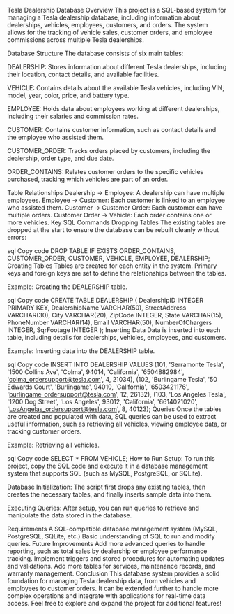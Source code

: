 Tesla Dealership Database
Overview
This project is a SQL-based system for managing a Tesla dealership database, including information about dealerships, vehicles, employees, customers, and orders. The system allows for the tracking of vehicle sales, customer orders, and employee commissions across multiple Tesla dealerships.

Database Structure
The database consists of six main tables:

DEALERSHIP: Stores information about different Tesla dealerships, including their location, contact details, and available facilities.

VEHICLE: Contains details about the available Tesla vehicles, including VIN, model, year, color, price, and battery type.

EMPLOYEE: Holds data about employees working at different dealerships, including their salaries and commission rates.

CUSTOMER: Contains customer information, such as contact details and the employee who assisted them.

CUSTOMER_ORDER: Tracks orders placed by customers, including the dealership, order type, and due date.

ORDER_CONTAINS: Relates customer orders to the specific vehicles purchased, tracking which vehicles are part of an order.

Table Relationships
Dealership → Employee: A dealership can have multiple employees.
Employee → Customer: Each customer is linked to an employee who assisted them.
Customer → Customer Order: Each customer can have multiple orders.
Customer Order → Vehicle: Each order contains one or more vehicles.
Key SQL Commands
Dropping Tables
The existing tables are dropped at the start to ensure the database can be rebuilt cleanly without errors:

sql
Copy code
DROP TABLE IF EXISTS ORDER_CONTAINS, CUSTOMER_ORDER, CUSTOMER, VEHICLE, EMPLOYEE, DEALERSHIP;
Creating Tables
Tables are created for each entity in the system. Primary keys and foreign keys are set to define the relationships between the tables.

Example: Creating the DEALERSHIP table.

sql
Copy code
CREATE TABLE DEALERSHIP (
    DealershipID INTEGER PRIMARY KEY,
    DealershipName VARCHAR(50),
    StreetAddress VARCHAR(30),
    City VARCHAR(20),
    ZipCode INTEGER,
    State VARCHAR(15),
    PhoneNumber VARCHAR(14),
    Email VARCHAR(50),
    NumberOfChargers INTEGER,
    SqrFootage INTEGER
);
Inserting Data
Data is inserted into each table, including details for dealerships, vehicles, employees, and customers.

Example: Inserting data into the DEALERSHIP table.

sql
Copy code
INSERT INTO DEALERSHIP VALUES
(101, 'Serramonte Tesla', '1500 Collins Ave', 'Colma', 94014, 'California', '6504882984', 'colma_ordersupport@tesla.com', 4, 21034),
(102, 'Burlingame Tesla', '50 Edwards Court', 'Burlingame', 94010, 'California', '6503421176', 'burlingame_ordersupport@tesla.com', 12, 26132),
(103, 'Los Angeles Tesla', '1200 Dog Street', 'Los Angeles', 93012, 'California', '6614021020', 'LosAngelas_ordersupport@tesla.com', 8, 40123);
Queries
Once the tables are created and populated with data, SQL queries can be used to extract useful information, such as retrieving all vehicles, viewing employee data, or tracking customer orders.

Example: Retrieving all vehicles.

sql
Copy code
SELECT * FROM VEHICLE;
How to Run
Setup: To run this project, copy the SQL code and execute it in a database management system that supports SQL (such as MySQL, PostgreSQL, or SQLite).

Database Initialization: The script first drops any existing tables, then creates the necessary tables, and finally inserts sample data into them.

Executing Queries: After setup, you can run queries to retrieve and manipulate the data stored in the database.

Requirements
A SQL-compatible database management system (MySQL, PostgreSQL, SQLite, etc.)
Basic understanding of SQL to run and modify queries.
Future Improvements
Add more advanced queries to handle reporting, such as total sales by dealership or employee performance tracking.
Implement triggers and stored procedures for automating updates and validations.
Add more tables for services, maintenance records, and warranty management.
Conclusion
This database system provides a solid foundation for managing Tesla dealership data, from vehicles and employees to customer orders. It can be extended further to handle more complex operations and integrate with applications for real-time data access. Feel free to explore and expand the project for additional features!
